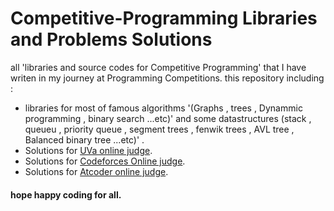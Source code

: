 Competitive-Programming Libraries and Problems Solutions
========================================================
all 'libraries and source codes for Competitive Programming' that I have writen in my journey at Programming Competitions.
this repository including :

* libraries for most of famous algorithms '(Graphs , trees , Dynammic programming , binary search ...etc)' and some datastructures (stack , queueu , priority queue , segment trees , fenwik trees , AVL tree , Balanced binary tree ...etc)' . 
* Solutions for  [UVa online judge](https://onlinejudge.org/).
* Solutions for  [Codeforces Online judge](https://codeforces.com/).
* Solutions for  [Atcoder online judge](https://atcoder.jp/).

#### hope happy coding for all.
